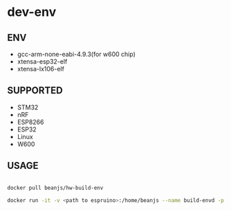 # dev-env

## ENV
* gcc-arm-none-eabi-4.9.3(for w600 chip)
* xtensa-esp32-elf
* xtensa-lx106-elf

## SUPPORTED

* STM32
* nRF
* ESP8266
* ESP32
* Linux
* W600

## USAGE


```bash

docker pull beanjs/hw-build-env

docker run -it -v <path to espruino>:/home/beanjs --name build-envd -p 2323:2323 -d  beanjs/hw-build-env

```